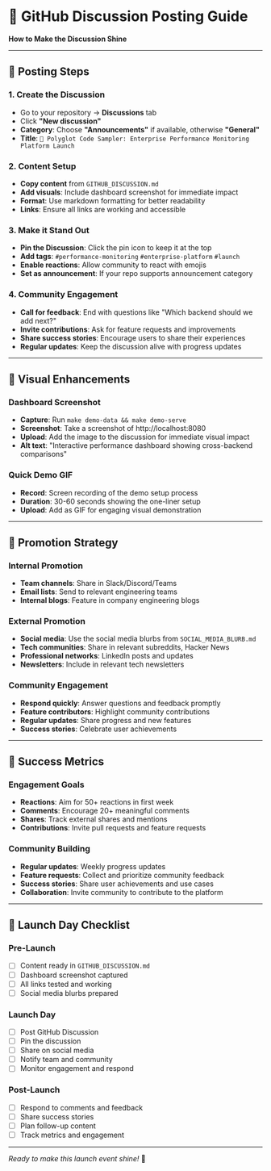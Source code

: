 # 📌 GitHub Discussion Posting Guide

**How to Make the Discussion Shine**

---

## **🎯 Posting Steps**

### **1. Create the Discussion**
- Go to your repository → **Discussions** tab
- Click **"New discussion"**
- **Category**: Choose **"Announcements"** if available, otherwise **"General"**
- **Title**: `🚀 Polyglot Code Sampler: Enterprise Performance Monitoring Platform Launch`

### **2. Content Setup**
- **Copy content** from `GITHUB_DISCUSSION.md`
- **Add visuals**: Include dashboard screenshot for immediate impact
- **Format**: Use markdown formatting for better readability
- **Links**: Ensure all links are working and accessible

### **3. Make it Stand Out**
- **Pin the Discussion**: Click the pin icon to keep it at the top
- **Add tags**: `#performance-monitoring` `#enterprise-platform` `#launch`
- **Enable reactions**: Allow community to react with emojis
- **Set as announcement**: If your repo supports announcement category

### **4. Community Engagement**
- **Call for feedback**: End with questions like "Which backend should we add next?"
- **Invite contributions**: Ask for feature requests and improvements
- **Share success stories**: Encourage users to share their experiences
- **Regular updates**: Keep the discussion alive with progress updates

---

## **🎨 Visual Enhancements**

### **Dashboard Screenshot**
- **Capture**: Run `make demo-data && make demo-serve`
- **Screenshot**: Take a screenshot of http://localhost:8080
- **Upload**: Add the image to the discussion for immediate visual impact
- **Alt text**: "Interactive performance dashboard showing cross-backend comparisons"

### **Quick Demo GIF**
- **Record**: Screen recording of the demo setup process
- **Duration**: 30-60 seconds showing the one-liner setup
- **Upload**: Add as GIF for engaging visual demonstration

---

## **📢 Promotion Strategy**

### **Internal Promotion**
- **Team channels**: Share in Slack/Discord/Teams
- **Email lists**: Send to relevant engineering teams
- **Internal blogs**: Feature in company engineering blogs

### **External Promotion**
- **Social media**: Use the social media blurbs from `SOCIAL_MEDIA_BLURB.md`
- **Tech communities**: Share in relevant subreddits, Hacker News
- **Professional networks**: LinkedIn posts and updates
- **Newsletters**: Include in relevant tech newsletters

### **Community Engagement**
- **Respond quickly**: Answer questions and feedback promptly
- **Feature contributors**: Highlight community contributions
- **Regular updates**: Share progress and new features
- **Success stories**: Celebrate user achievements

---

## **🎯 Success Metrics**

### **Engagement Goals**
- **Reactions**: Aim for 50+ reactions in first week
- **Comments**: Encourage 20+ meaningful comments
- **Shares**: Track external shares and mentions
- **Contributions**: Invite pull requests and feature requests

### **Community Building**
- **Regular updates**: Weekly progress updates
- **Feature requests**: Collect and prioritize community feedback
- **Success stories**: Share user achievements and use cases
- **Collaboration**: Invite community to contribute to the platform

---

## **🚀 Launch Day Checklist**

### **Pre-Launch**
- [ ] Content ready in `GITHUB_DISCUSSION.md`
- [ ] Dashboard screenshot captured
- [ ] All links tested and working
- [ ] Social media blurbs prepared

### **Launch Day**
- [ ] Post GitHub Discussion
- [ ] Pin the discussion
- [ ] Share on social media
- [ ] Notify team and community
- [ ] Monitor engagement and respond

### **Post-Launch**
- [ ] Respond to comments and feedback
- [ ] Share success stories
- [ ] Plan follow-up content
- [ ] Track metrics and engagement

---

*Ready to make this launch event shine!* 🎉
